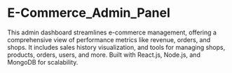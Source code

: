 # E-Commerce_Admin_Panel
This admin dashboard streamlines e-commerce management, offering a comprehensive view of performance metrics like revenue, orders, and shops. It includes sales history visualization, and tools for managing shops, products, orders, users, and more. Built with React.js, Node.js, and MongoDB for scalability.
